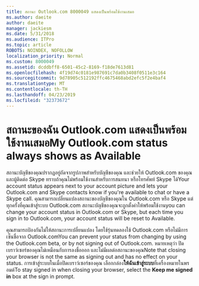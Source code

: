 ```yaml
---
title: สถานะ Outlook.com 8000049 แสดงเป็นพร้อมใช้งานเสมอ
ms.author: daeite
author: daeite
manager: jackiesm
ms.date: 5/31/2018
ms.audience: ITPro
ms.topic: article
ROBOTS: NOINDEX, NOFOLLOW
localization_priority: Normal
ms.custom: 8000049
ms.assetid: dcddbff8-6501-45c2-8169-f18de7613d81
ms.openlocfilehash: 4f19d74c0181e987691c7da0b3408f0511e3c164
ms.sourcegitcommit: 9d78905c512192ffc4675468abd2efc5f2e4baf4
ms.translationtype: MT
ms.contentlocale: th-TH
ms.lasthandoff: 04/23/2019
ms.locfileid: "32373672"
---
```

# <a name="my-outlookcom-status-always-shows-as-available"></a><span data-ttu-id="45c99-102">สถานะของฉัน Outlook.com แสดงเป็นพร้อมใช้งานเสมอ</span><span class="sxs-lookup"><span data-stu-id="45c99-102">My Outlook.com status always shows as Available</span></span>

<span data-ttu-id="45c99-103">สถานะบัญชีของคุณปรากฏอยู่ถัดจากรูปภาพสำหรับบัญชีของคุณ และช่วยให้ Outlook.com ของคุณ และผู้ติดต่อ Skype ทราบถ้าคุณไม่พร้อมใช้งานสำหรับการสนทนา หรือโทรศัพท์ Skype ได้</span><span class="sxs-lookup"><span data-stu-id="45c99-103">Your account status appears next to your account picture and lets your Outlook.com and Skype contacts know if you're available to chat or have a Skype call.</span></span> <span data-ttu-id="45c99-104">คุณสามารถเปลี่ยนแปลงสถานะของบัญชีของคุณใน Outlook.com หรือ Skype แต่ทุกครั้งที่คุณเข้าสู่ระบบ Outlook.com สถานะบัญชีของคุณจะถูกตั้งค่าให้พร้อมใช้งาน</span><span class="sxs-lookup"><span data-stu-id="45c99-104">you can change your account status in Outlook.com or Skype, but each time you sign in to Outlook.com, your account status will be reset to Available.</span></span>
  
<span data-ttu-id="45c99-105">คุณสามารถป้องกันไม่ให้สถานะการเปลี่ยนแปลง โดยใช้รุ่นทดลองใช้ Outlook.com หรือไม่มีการเซ็นชื่อจาก Outlook.com</span><span class="sxs-lookup"><span data-stu-id="45c99-105">You can prevent your status from changing by using the Outlook.com beta, or by not signing out of Outlook.com.</span></span> <span data-ttu-id="45c99-106">หมายเหตุว่า ปิดเบราว์เซอร์ของคุณไม่เหมือนกับการลงชื่อออก และไม่มีผลต่อสถานะของคุณ</span><span class="sxs-lookup"><span data-stu-id="45c99-106">Note that closing your browser is not the same as signing out and has no effect on your status.</span></span> <span data-ttu-id="45c99-107">การเข้าสู่ระบบในเมื่อปิดเบราว์เซอร์ของคุณ เลือกกล่อง**ให้ฉันเข้าสู่ระบบ**ที่เครื่องหมายในพรอมต์</span><span class="sxs-lookup"><span data-stu-id="45c99-107">To stay signed in when closing your browser, select the **Keep me signed in** box at the sign in prompt.</span></span> 
  

